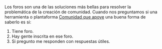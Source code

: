 Los foros son una de las soluciones más bellas para resolver la problemática de la creación de comunidad. Cuando nos preguntamos si una herramienta o plantaforma [Comunidad que apoye](Comunidad%20que%20apoye.md) una buena forma de saberlo es si:
1. Tiene foro.
2. Hay gente inscrita en ese foro.
3. Si pregunto me responden con respuestas útiles.

